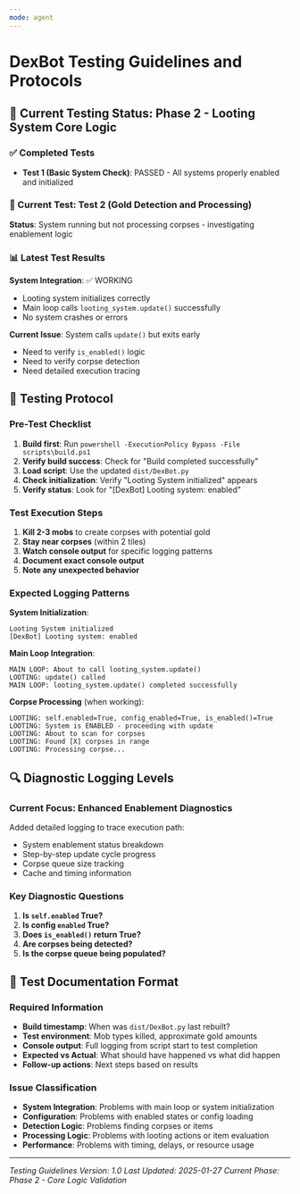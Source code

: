 ```yaml
---
mode: agent
---
```


# DexBot Testing Guidelines and Protocols

## 🎯 Current Testing Status: Phase 2 - Looting System Core Logic

### ✅ Completed Tests
- **Test 1 (Basic System Check)**: PASSED - All systems properly enabled and initialized

### 🔄 Current Test: Test 2 (Gold Detection and Processing)
**Status**: System running but not processing corpses - investigating enablement logic

### 📊 Latest Test Results
**System Integration**: ✅ WORKING
- Looting system initializes correctly
- Main loop calls `looting_system.update()` successfully
- No system crashes or errors

**Current Issue**: System calls `update()` but exits early
- Need to verify `is_enabled()` logic
- Need to verify corpse detection
- Need detailed execution tracing

## 🧪 Testing Protocol

### Pre-Test Checklist
1. **Build first**: Run `powershell -ExecutionPolicy Bypass -File scripts\build.ps1`
2. **Verify build success**: Check for "Build completed successfully"
3. **Load script**: Use the updated `dist/DexBot.py` 
4. **Check initialization**: Verify "Looting System initialized" appears
5. **Verify status**: Look for "[DexBot] Looting system: enabled"

### Test Execution Steps
1. **Kill 2-3 mobs** to create corpses with potential gold
2. **Stay near corpses** (within 2 tiles)
3. **Watch console output** for specific logging patterns
4. **Document exact console output**
5. **Note any unexpected behavior**

### Expected Logging Patterns

**System Initialization**:
```
Looting System initialized
[DexBot] Looting system: enabled
```

**Main Loop Integration**:
```
MAIN LOOP: About to call looting_system.update()
LOOTING: update() called
MAIN LOOP: looting_system.update() completed successfully
```

**Corpse Processing** (when working):
```
LOOTING: self.enabled=True, config_enabled=True, is_enabled()=True
LOOTING: System is ENABLED - proceeding with update
LOOTING: About to scan for corpses
LOOTING: Found [X] corpses in range
LOOTING: Processing corpse...
```

## 🔍 Diagnostic Logging Levels

### Current Focus: Enhanced Enablement Diagnostics
Added detailed logging to trace execution path:
- System enablement status breakdown
- Step-by-step update cycle progress
- Corpse queue size tracking
- Cache and timing information

### Key Diagnostic Questions
1. **Is `self.enabled` True?**
2. **Is config `enabled` True?** 
3. **Does `is_enabled()` return True?**
4. **Are corpses being detected?**
5. **Is the corpse queue being populated?**

## 📝 Test Documentation Format

### Required Information
- **Build timestamp**: When was `dist/DexBot.py` last rebuilt?
- **Test environment**: Mob types killed, approximate gold amounts
- **Console output**: Full logging from script start to test completion
- **Expected vs Actual**: What should have happened vs what did happen
- **Follow-up actions**: Next steps based on results

### Issue Classification
- **System Integration**: Problems with main loop or system initialization
- **Configuration**: Problems with enabled states or config loading
- **Detection Logic**: Problems finding corpses or items
- **Processing Logic**: Problems with looting actions or item evaluation
- **Performance**: Problems with timing, delays, or resource usage

---

*Testing Guidelines Version: 1.0*
*Last Updated: 2025-01-27*
*Current Phase: Phase 2 - Core Logic Validation*
